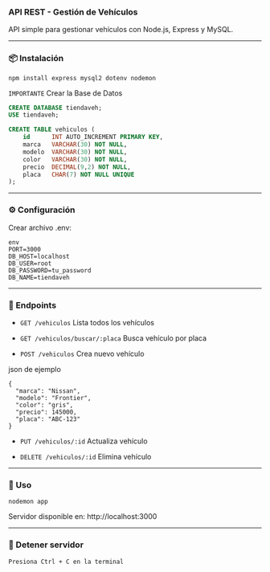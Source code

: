  ### API REST - Gestión de Vehículos

API simple para gestionar vehículos con Node.js, Express y MySQL.

---
 
### 📦 Instalación

```
npm install express mysql2 dotenv nodemon
```
```IMPORTANTE``` Crear la Base de Datos
```sql
CREATE DATABASE tiendaveh;
USE tiendaveh;

CREATE TABLE vehiculos (
    id      INT AUTO_INCREMENT PRIMARY KEY,
    marca   VARCHAR(30) NOT NULL,
    modelo  VARCHAR(30) NOT NULL,
    color   VARCHAR(30) NOT NULL,
    precio  DECIMAL(9,2) NOT NULL,
    placa   CHAR(7) NOT NULL UNIQUE
);
```
---

### ⚙️ Configuración
Crear archivo .env:
```
env
PORT=3000
DB_HOST=localhost
DB_USER=root
DB_PASSWORD=tu_password
DB_NAME=tiendaveh
```
---

### 📡 Endpoints



- ```GET /vehiculos``` 
Lista todos los vehículos

- ```GET /vehiculos/buscar/:placa``` 
Busca vehículo por placa

- ```POST /vehiculos``` 
Crea nuevo vehículo

json de ejemplo
```
{
  "marca": "Nissan",
  "modelo": "Frontier", 
  "color": "gris",
  "precio": 145000,
  "placa": "ABC-123"
}
```
- ```PUT /vehiculos/:id```
Actualiza vehículo

- ```DELETE /vehiculos/:id```
Elimina vehículo

---
### 🚀 Uso
```
nodemon app
```
Servidor disponible en: http://localhost:3000

---

 ### 🛑 Detener servidor
```Presiona Ctrl + C en la terminal```